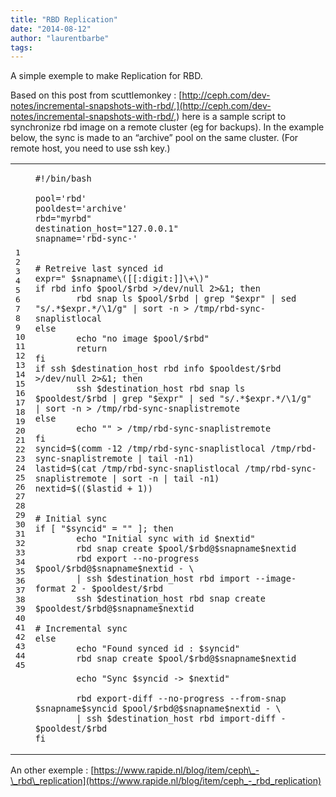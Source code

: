 ```yaml
---
title: "RBD Replication"
date: "2014-08-12"
author: "laurentbarbe"
tags: 
---
```


A simple exemple to make Replication for RBD.

Based on this post from scuttlemonkey : [http://ceph.com/dev-notes/incremental-snapshots-with-rbd/,](http://ceph.com/dev-notes/incremental-snapshots-with-rbd/,) here is a sample script to synchronize rbd image on a remote cluster (eg for backups). In the example below, the sync is made to an “archive” pool on the same cluster. (For remote host, you need to use ssh key.)

<table><tbody><tr><td class="gutter"><pre class="line-numbers"><span class="line-number">1</span>
<span class="line-number">2</span>
<span class="line-number">3</span>
<span class="line-number">4</span>
<span class="line-number">5</span>
<span class="line-number">6</span>
<span class="line-number">7</span>
<span class="line-number">8</span>
<span class="line-number">9</span>
<span class="line-number">10</span>
<span class="line-number">11</span>
<span class="line-number">12</span>
<span class="line-number">13</span>
<span class="line-number">14</span>
<span class="line-number">15</span>
<span class="line-number">16</span>
<span class="line-number">17</span>
<span class="line-number">18</span>
<span class="line-number">19</span>
<span class="line-number">20</span>
<span class="line-number">21</span>
<span class="line-number">22</span>
<span class="line-number">23</span>
<span class="line-number">24</span>
<span class="line-number">25</span>
<span class="line-number">26</span>
<span class="line-number">27</span>
<span class="line-number">28</span>
<span class="line-number">29</span>
<span class="line-number">30</span>
<span class="line-number">31</span>
<span class="line-number">32</span>
<span class="line-number">33</span>
<span class="line-number">34</span>
<span class="line-number">35</span>
<span class="line-number">36</span>
<span class="line-number">37</span>
<span class="line-number">38</span>
<span class="line-number">39</span>
<span class="line-number">40</span>
<span class="line-number">41</span>
<span class="line-number">42</span>
<span class="line-number">43</span>
<span class="line-number">44</span>
<span class="line-number">45</span>
</pre></td><td class="code"><pre><code class="bash"><span class="line"><span class="c">#!/bin/bash</span>
</span><span class="line">
</span><span class="line"><span class="nv">pool</span><span class="o">=</span><span class="s1">'rbd'</span>
</span><span class="line"><span class="nv">pooldest</span><span class="o">=</span><span class="s1">'archive'</span>
</span><span class="line"><span class="nv">rbd</span><span class="o">=</span><span class="s2">"myrbd"</span>
</span><span class="line"><span class="nv">destination_host</span><span class="o">=</span><span class="s2">"127.0.0.1"</span>
</span><span class="line"><span class="nv">snapname</span><span class="o">=</span><span class="s1">'rbd-sync-'</span>
</span><span class="line">
</span><span class="line">
</span><span class="line"><span class="c"># Retreive last synced id</span>
</span><span class="line"><span class="nv">expr</span><span class="o">=</span><span class="s2">" $snapname\([[:digit:]]\+\)"</span>
</span><span class="line"><span class="k">if </span>rbd info <span class="nv">$pool</span>/<span class="nv">$rbd</span> &gt;/dev/null 2&gt;&amp;1; <span class="k">then</span>
</span><span class="line"><span class="k">        </span>rbd snap ls <span class="nv">$pool</span>/<span class="nv">$rbd</span> | grep <span class="s2">"$expr"</span> | sed  <span class="s2">"s/.*$expr.*/\1/g"</span> | sort -n &gt; /tmp/rbd-sync-snaplistlocal
</span><span class="line"><span class="k">else</span>
</span><span class="line"><span class="k">        </span><span class="nb">echo</span> <span class="s2">"no image $pool/$rbd"</span>
</span><span class="line">        <span class="k">return</span>
</span><span class="line"><span class="k">fi</span>
</span><span class="line"><span class="k">if </span>ssh <span class="nv">$destination_host</span> rbd info <span class="nv">$pooldest</span>/<span class="nv">$rbd</span> &gt;/dev/null 2&gt;&amp;1; <span class="k">then</span>
</span><span class="line"><span class="k">        </span>ssh <span class="nv">$destination_host</span> rbd snap ls <span class="nv">$pooldest</span>/<span class="nv">$rbd</span> | grep <span class="s2">"$expr"</span> | sed <span class="s2">"s/.*$expr.*/\1/g"</span> | sort -n &gt; /tmp/rbd-sync-snaplistremote
</span><span class="line"><span class="k">else</span>
</span><span class="line"><span class="k">        </span><span class="nb">echo</span> <span class="s2">""</span> &gt; /tmp/rbd-sync-snaplistremote
</span><span class="line"><span class="k">fi</span>
</span><span class="line"><span class="nv">syncid</span><span class="o">=</span><span class="k">$(</span>comm -12 /tmp/rbd-sync-snaplistlocal /tmp/rbd-sync-snaplistremote | tail -n1<span class="k">)</span>
</span><span class="line"><span class="nv">lastid</span><span class="o">=</span><span class="k">$(</span>cat /tmp/rbd-sync-snaplistlocal /tmp/rbd-sync-snaplistremote | sort -n | tail -n1<span class="k">)</span>
</span><span class="line"><span class="nv">nextid</span><span class="o">=</span><span class="k">$((</span><span class="nv">$lastid</span> <span class="o">+</span> <span class="m">1</span><span class="k">))</span>
</span><span class="line">
</span><span class="line">
</span><span class="line"><span class="c"># Initial sync</span>
</span><span class="line"><span class="k">if</span> <span class="o">[</span> <span class="s2">"$syncid"</span> <span class="o">=</span> <span class="s2">""</span> <span class="o">]</span>; <span class="k">then</span>
</span><span class="line"><span class="k">        </span><span class="nb">echo</span> <span class="s2">"Initial sync with id $nextid"</span>
</span><span class="line">        rbd snap create <span class="nv">$pool</span>/<span class="nv">$rbd</span>@<span class="nv">$snapname$nextid</span>
</span><span class="line">        rbd <span class="nb">export</span> --no-progress <span class="nv">$pool</span>/<span class="nv">$rbd</span>@<span class="nv">$snapname$nextid</span> - <span class="se">\</span>
</span><span class="line">        | ssh <span class="nv">$destination_host</span> rbd import --image-format 2 - <span class="nv">$pooldest</span>/<span class="nv">$rbd</span>
</span><span class="line">        ssh <span class="nv">$destination_host</span> rbd snap create <span class="nv">$pooldest</span>/<span class="nv">$rbd</span>@<span class="nv">$snapname$nextid</span>
</span><span class="line">
</span><span class="line"><span class="c"># Incremental sync</span>
</span><span class="line"><span class="k">else</span>
</span><span class="line"><span class="k">        </span><span class="nb">echo</span> <span class="s2">"Found synced id : $syncid"</span>
</span><span class="line">        rbd snap create <span class="nv">$pool</span>/<span class="nv">$rbd</span>@<span class="nv">$snapname$nextid</span>
</span><span class="line">
</span><span class="line">        <span class="nb">echo</span> <span class="s2">"Sync $syncid -&gt; $nextid"</span>
</span><span class="line">
</span><span class="line">        rbd <span class="nb">export</span>-diff --no-progress --from-snap <span class="nv">$snapname$syncid</span> <span class="nv">$pool</span>/<span class="nv">$rbd</span>@<span class="nv">$snapname$nextid</span> - <span class="se">\</span>
</span><span class="line">        | ssh <span class="nv">$destination_host</span> rbd import-diff - <span class="nv">$pooldest</span>/<span class="nv">$rbd</span>
</span><span class="line"><span class="k">fi</span>
</span></code></pre></td></tr></tbody></table>

An other exemple : [https://www.rapide.nl/blog/item/ceph\_-\_rbd\_replication](https://www.rapide.nl/blog/item/ceph_-_rbd_replication)
